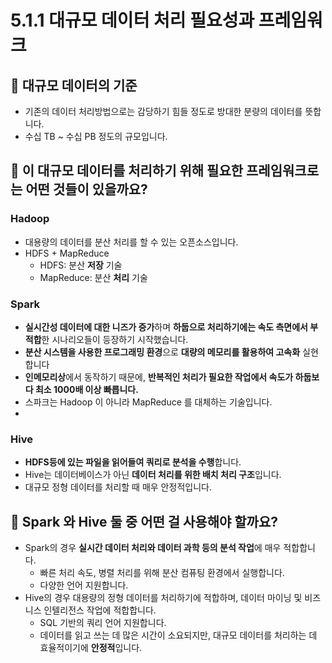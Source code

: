 # 5.1.1 대규모 데이터 처리 필요성과 프레임워크

## 📌 대규모 데이터의 기준

- 기존의 데이터 처리방법으로는 감당하기 힘들 정도로 방대한 분량의 데이터를 뜻합니다.
- 수십 TB ~ 수십 PB 정도의 규모입니다.

## 📌 이 대규모 데이터를 처리하기 위해 필요한 프레임워크로는 어떤 것들이 있을까요?

### Hadoop
- 대용량의 데이터를 분산 처리를 할 수 있는 오픈소스입니다.
- HDFS + MapReduce
    - HDFS: 분산 **저장** 기술
    - MapReduce: 분산 **처리** 기술

### Spark
- **실시간성 데이터에 대한 니즈가 증가**하며 **하둡으로 처리하기에는 속도 측면에서 부적합**한 시나리오들이 등장하기 시작했습니다.
- **분산 시스템을 사용한 프로그래밍 환경**으로 **대량의 메모리를 활용하여 고속화** 실현합니다
- **인메모리상**에서 동작하기 때문에, **반복적인 처리가 필요한 작업에서 속도가 하둡보다 최소 1000배 이상 빠릅니다.**
- 스파크는 Hadoop 이 아니라 MapReduce 를 대체하는 기술입니다.
- 
### Hive
- **HDFS등에 있는 파일을 읽어들여 쿼리로 분석을 수행**합니다.
- Hive는 데이터베이스가 아닌 **데이터 처리를 위한 배치 처리 구조**입니다.
- 대규모 정형 데이터를 처리할 때 매우 안정적입니다.
    

## 🤔 Spark 와 Hive 둘 중 어떤 걸 사용해야 할까요?

- Spark의 경우 **실시간 데이터 처리와 데이터 과학 등의 분석 작업**에 매우 적합합니다.
    - 빠른 처리 속도, 병렬 처리를 위해 분산 컴퓨팅 환경에서 실행합니다.
    - 다양한 언어 지원합니다.
- Hive의 경우 대용량의 정형 데이터를 처리하기에 적합하며, 데이터 마이닝 및 비즈니스 인텔리전스 작업에 적합합니다.
    - SQL 기반의 쿼리 언어 지원합니다.
    - 데이터를 읽고 쓰는 데 많은 시간이 소요되지만, 대규모 데이터를 처리하는 데 효율적이기에 **안정적**입니다.